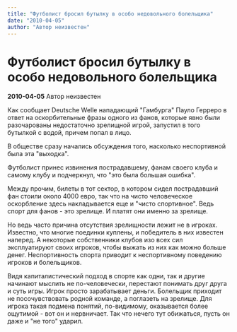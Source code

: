 ```yaml
---
title: "Футболист бросил бутылку в особо недовольного болельщика"
date: "2010-04-05"
author: "Автор неизвестен"
---
```


# Футболист бросил бутылку в особо недовольного болельщика

**2010-04-05** Автор неизвестен

Как сообщает Deutsche Welle нападающий "Гамбурга" Пауло Герреро в ответ на оскорбительные фразы одного из фанов, которые явно были разочарованы недостаточно зрелищной игрой, запустил в того бутылкой с водой, причем попал в лицо.

В обществе сразу начались обсуждения того, насколько неспортивной была эта "выходка".

Футболист принес извинения пострадавшему, фанам своего клуба и самому клубу и подчеркнул, что "это была большая ошибка".

Между прочим, билеты в тот сектор, в котором сидел пострадавший фан стоили около 4000 евро, так что на чисто человеческое оскорбление здесь накладывается еще и "чисто спортивное". Ведь спорт для фанов - это зрелище. И платят они именно за зрелище.

Но ведь часто причина отсутствия зрелищности лежит не в игроках. Известно, что многие поединки куплены, и победитель в них известен наперед. А некоторые собственники клубов изо всех сил эксплуатируют своих игроков, чтобы выжать из них как можно больше денег. Неспортивность спорта приводит к неспортивному поведению игроков и болельщиков.

Видя капиталистический подход в спорте как одни, так и другие начинают мыслить не по-человечески, перестают понимать друг друга и суть игры. Игрок просто зарабатывает деньги. Болельщик приходит не посочувствовать родной команде, а поглазеть на зрелище. Для игрока такая подмена понятий, по-видимому, оказывается более ощутимой - вот он и нервничает. Так что нечего тут обижаться, пусть он даже и "не того" ударил.